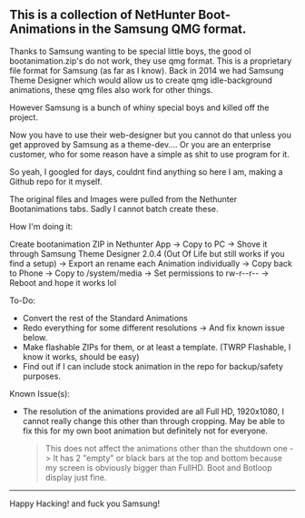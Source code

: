 This is a collection of NetHunter Boot-Animations in the Samsung QMG format.
----------------------------------------------------------------------------------

Thanks to Samsung wanting to be special little boys, the good ol bootanimation.zip's do not work, they use qmg format.
This is a proprietary file format for Samsung (as far as I know). 
Back in 2014 we had Samsung Theme Designer which would allow us to create qmg idle-background animations, these qmg files also work for other things.

However Samsung is a bunch of whiny special boys and killed off the project. 

Now you have to use their web-designer but you cannot do that unless you get approved by Samsung as a theme-dev.... Or you are an enterprise customer, who for some reason have a simple as shit to use program for it.



So yeah, I googled for days, couldnt find anything so here I am, making a Github repo for it myself. 









The original files and Images were pulled from the Nethunter Bootanimations tabs.
Sadly I cannot batch create these. 




How I'm doing it:

Create bootanimation ZIP in Nethunter App -> Copy to PC -> Shove it through Samsung Theme Designer 2.0.4 (Out Of Life but still works if you find a setup) -> Export an rename each Animation individually 
-> Copy back to Phone -> Copy to /system/media -> Set permissions to rw-r--r-- -> Reboot and hope it works lol




To-Do:
- Convert the rest of the Standard Animations
- Redo everything for some different resolutions -> And fix known issue below.
- Make flashable ZIPs for them, or at least a template. (TWRP Flashable, I know it works, should be easy)
- Find out if I can include stock animation in the repo for backup/safety purposes. 


Known Issue(s):

- The resolution of the animations provided are all Full HD, 1920x1080, I cannot really change this other than through cropping. May be able to fix this for my own boot animation but definitely not for everyone.
     > This does not affect the animations other than the shutdown one -> It has 2 "empty" or black bars at the top and bottom because my screen is obviously bigger than FullHD. Boot and Botloop display just fine.

----------------------------------------------------------------------------------------------------------------------------------


Happy Hacking! 
			and fuck you Samsung!






